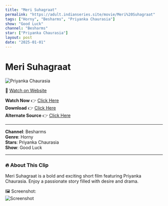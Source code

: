 ```yaml
---
title: "Meri Suhagraat"
permalink: "https://adult.indianseries.site/movie/Meri%20Suhagraat"
tags: ["Horny", "Besharms", "Priyanka Chaurasia"]
show: "Good Luck"
channel: "Besharms"
star: ["Priyanka Chaurasia"]
layout: post
date: "2025-01-01"
---
```


# Meri Suhagraat

![Priyanka Chaurasia](https://shorts.desisins.com/wp-content/uploads/2024/02/Suhagraat-DesiSins.com_.jpg)

🔗 [Watch on Website](https://adult.indianseries.site/movie/Meri%20Suhagraat)

**Watch Now** 👉 [Click Here](https://adult.indianseries.site/movie/Meri%20Suhagraat)  
**Download** 👉 [Click Here](https://adult.indianseries.site/movie/Meri%20Suhagraat)  
**Alternate Source** 👉 [Click Here](https://adult.indianseries.site/movie/Meri%20Suhagraat)

---

**Channel**: Besharms  
**Genre**: Horny  
**Stars**: Priyanka Chaurasia  
**Show**: Good Luck

---

### 🔥 About This Clip

Meri Suhagraat is a bold and exciting short film featuring Priyanka Chaurasia. Enjoy a passionate story filled with desire and drama.
 
🖼️ Screenshot:  
![Screenshot](https://shorts.desisins.com/wp-content/uploads/2024/02/Suhagraat-DesiSins.com_.jpg)
